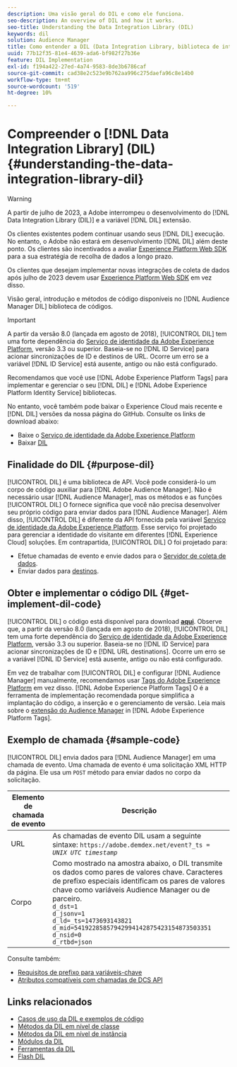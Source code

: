 ```yaml
---
description: Uma visão geral do DIL e como ele funciona.
seo-description: An overview of DIL and how it works.
seo-title: Understanding the Data Integration Library (DIL)
keywords: dil
solution: Audience Manager
title: Como entender a DIL (Data Integration Library, biblioteca de integração de dados)
uuid: 77b12f35-81e4-4639-ada6-bf982f27b36e
feature: DIL Implementation
exl-id: f194a422-27ed-4a74-9583-8de3b6786caf
source-git-commit: cad38e2c523e9b762aa996c275daefa96c8e14b0
workflow-type: tm+mt
source-wordcount: '519'
ht-degree: 10%

---
```


# Compreender o [!DNL Data Integration Library] (DIL){#understanding-the-data-integration-library-dil}

>[!WARNING]
>
>A partir de julho de 2023, a Adobe interrompeu o desenvolvimento do [!DNL Data Integration Library (DIL)] e a variável [!DNL DIL] extensão.
>
>Os clientes existentes podem continuar usando seus [!DNL DIL] execução. No entanto, o Adobe não estará em desenvolvimento [!DNL DIL] além deste ponto. Os clientes são incentivados a avaliar [Experience Platform Web SDK](https://experienceleague.adobe.com/docs/experience-platform/edge/home.html?lang=en) para a sua estratégia de recolha de dados a longo prazo.
>
>Os clientes que desejam implementar novas integrações de coleta de dados após julho de 2023 devem usar [Experience Platform Web SDK](https://experienceleague.adobe.com/docs/experience-platform/edge/home.html?lang=en) em vez disso.

Visão geral, introdução e métodos de código disponíveis no [!DNL Audience Manager DIL] biblioteca de códigos.

>[!IMPORTANT]
>
>A partir da versão 8.0 (lançada em agosto de 2018), [!UICONTROL DIL] tem uma forte dependência do [Serviço de identidade da Adobe Experience Platform](https://experienceleague.adobe.com/docs/id-service/using/home.html), versão 3.3 ou superior. Baseia-se no [!DNL ID Service] para acionar sincronizações de ID e destinos de URL. Ocorre um erro se a variável [!DNL ID Service] está ausente, antigo ou não está configurado.
>
>Recomendamos que você use [!DNL Adobe Experience Platform Tags] para implementar e gerenciar o seu [!DNL DIL] e [!DNL Adobe Experience Platform Identity Service] bibliotecas.

No entanto, você também pode baixar o Experience Cloud mais recente e [!DNL DIL] versões da nossa página do GitHub. Consulte os links de download abaixo:

* Baixe o [Serviço de identidade da Adobe Experience Platform](https://github.com/Adobe-Marketing-Cloud/id-service/releases)
* Baixar [DIL](https://github.com/Adobe-Marketing-Cloud/dil/releases)

## Finalidade do DIL {#purpose-dil}

[!UICONTROL DIL] é uma biblioteca de API. Você pode considerá-lo um corpo de código auxiliar para [!DNL Adobe Audience Manager]. Não é necessário usar [!DNL Audience Manager], mas os métodos e as funções [!UICONTROL DIL] O fornece significa que você não precisa desenvolver seu próprio código para enviar dados para [!DNL Audience Manager]. Além disso, [!UICONTROL DIL] é diferente da API fornecida pela variável [Serviço de identidade da Adobe Experience Platform](https://experienceleague.adobe.com/docs/id-service/using/home.html). Esse serviço foi projetado para gerenciar a identidade do visitante em diferentes [!DNL Experience Cloud] soluções. Em contrapartida, [!UICONTROL DIL] O foi projetado para:

* Efetue chamadas de evento e envie dados para o [Servidor de coleta de dados](../reference/system-components/components-data-collection.md).
* Enviar dados para [destinos](../features/destinations/destinations.md).

## Obter e implementar o código DIL {#get-implement-dil-code}

[!UICONTROL DIL] o código está disponível para download **[aqui](https://github.com/Adobe-Marketing-Cloud/dil/releases)**. Observe que, a partir da versão 8.0 (lançada em agosto de 2018), [!UICONTROL DIL] tem uma forte dependência do [Serviço de identidade da Adobe Experience Platform](https://experienceleague.adobe.com/docs/id-service/using/home.html), versão 3.3 ou superior. Baseia-se no [!DNL ID Service] para acionar sincronizações de ID e [!DNL URL destinations]. Ocorre um erro se a variável [!DNL ID Service] está ausente, antigo ou não está configurado.

Em vez de trabalhar com [!UICONTROL DIL] e configurar [!DNL Audience Manager] manualmente, recomendamos usar [Tags do Adobe Experience Platform](https://experienceleague.adobe.com/docs/experience-platform/tags/home.html) em vez disso. [!DNL Adobe Experience Platform Tags] O é a ferramenta de implementação recomendada porque simplifica a implantação do código, a inserção e o gerenciamento de versão. Leia mais sobre o [extensão do Audience Manager](https://experienceleague.adobe.com/docs/experience-platform/tags/extensions/adobe/audience-manager/overview.html) in [!DNL Adobe Experience Platform Tags].

## Exemplo de chamada {#sample-code}

[!UICONTROL DIL] envia dados para [!DNL Audience Manager] em uma chamada de evento. Uma chamada de evento é uma solicitação XML HTTP da página. Ele usa um `POST` método para enviar dados no corpo da solicitação.

| Elemento de chamada de evento | Descrição |
|--- |--- |
| URL | As chamadas de evento DIL usam a seguinte sintaxe: `https://adobe.demdex.net/event?_ts =` *`UNIX UTC timestamp`* |
| Corpo | Como mostrado na amostra abaixo, o DIL transmite os dados como pares de valores chave. Caracteres de prefixo especiais identificam os pares de valores chave como variáveis Audience Manager ou de parceiro.<br>`d_dst=1`<br>`d_jsonv=1`<br>`d_ld=_ts=1473693143821`<br>`d_mid=54192285857942994142875423154873503351`<br>`d_nsid=0`<br>`d_rtbd=json`<br> |

Consulte também:
* [Requisitos de prefixo para variáveis-chave](../features/traits/trait-variable-prefixes.md)
* [Atributos compatíveis com chamadas de DCS API](../api/dcs-intro/dcs-api-reference/dcs-keys.md)

## Links relacionados

* [Casos de uso da DIL e exemplos de código](/help/using/dil/dil-use-cases.md)
* [Métodos da DIL em nível de classe ](/help/using/dil/dil-class-overview/dil-start.md)
* [Métodos da DIL em nível de instância](/help/using/dil/dil-instance-methods.md)
* [Módulos da DIL](/help/using/dil/dil-modules.md)
* [Ferramentas da DIL](/help/using/dil/dil-tools.md)
* [Flash DIL](/help/using/dil/dil-flash.md)
